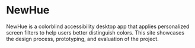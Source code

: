 # NewHue
NewHue is a colorblind accessibility desktop app that applies personalized screen filters to help users better distinguish colors. This site showcases the design process, prototyping, and evaluation of the project.
